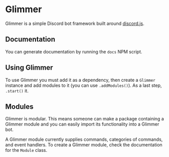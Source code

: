 # Glimmer

Glimmer is a simple Discord bot framework built around
[discord.js](https://discord.js.org/).

## Documentation

You can generate documentation by running the `docs` NPM script.

## Using Glimmer

To use Glimmer you must add it as a dependency, then create a `Glimmer` instance
and add modules to it (you can use `.addModules()`). As a last step, `.start()`
it.

## Modules

Glimmer is modular. This means someone can make a package containing a Glimmer
module and you can easily import its functionality into a Glimmer bot.

A Glimmer module currently supplies commands, categories of commands, and event
handlers. To create a Glimmer module, check the documentation for the `Module`
class.
